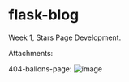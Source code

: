 # flask-blog

Week 1, Stars Page Development.

Attachments:

404-ballons-page:
![image](https://github.com/cindywmiao/flask-blog/resources/images/404-ballons.png)

